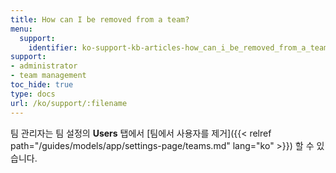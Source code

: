 ```yaml
---
title: How can I be removed from a team?
menu:
  support:
    identifier: ko-support-kb-articles-how_can_i_be_removed_from_a_team
support:
- administrator
- team management
toc_hide: true
type: docs
url: /ko/support/:filename
---
```


팀 관리자는 팀 설정의 **Users** 탭에서 [팀에서 사용자를 제거]({{< relref path="/guides/models/app/settings-page/teams.md" lang="ko" >}}) 할 수 있습니다.
